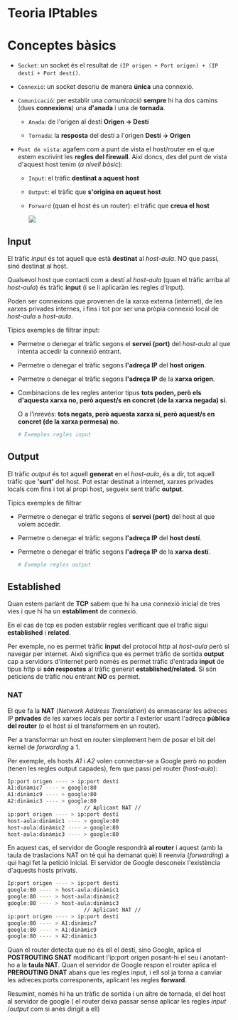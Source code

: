 # Teoria IPtables

# Conceptes bàsics

* `Socket`: un socket és el resultat de `(IP origen + Port origen) + (IP destí + Port destí)`.

* `Connexió`: un socket descriu de manera **única** una connexió.

* `Comunicació`: per establir una *comunicació* **sempre** hi ha dos camins (dues **connexions**) una **d'anada** i una de **tornada**.
  
  * `Anada`: de l'origen al destí  **Origen -> Destí**
  
  * `Tornada`: la **resposta** del destí a l'origen  **Destí -> Origen**

* `Punt de vista`: agafem com a punt de vista el host/router en el que estem escrivint les **regles del firewall**. Així doncs, des del punt de vista d'aquest host tenim (*a nivell bàsic*):
  
  * `Input`: el tràfic **destinat a aquest host**
  
  * `Output`: el tràfic que **s'origina en aquest host**
  
  * `Forward` (quan el host és un router): el tràfic que **creua el host**
    
    ![](/home/marc/.var/app/com.github.marktext.marktext/config/marktext/images/2020-04-21-18-21-14-image.png)

## Input

El tràfic *input* és tot aquell que està **destinat** al *host-aula*. NO que passi, sinó destinat al host.

Qualsevol host que contacti com a destí al *host-aula* (quan el tràfic arriba al *host-aula*) és tràfic **input** (i se li aplicaràn les regles d'input).

Poden ser connexions que provenen de la xarxa externa (internet), de les xarxes privades internes, i fins i tot por ser una pròpia connexió local de *host-aula* a *host-aula*.

Típics exemples de filtrar input:

* Permetre o denegar el tràfic segons el **servei (port)** del *host-aula* al que intenta accedir la connexió entrant.

* Permetre o denegar el tràfic segons **l'adreça IP** del **host origen**.

* Permetre o denegar el tràfic segons **l'adreça IP** de la **xarxa origen**.

* Combinacions de les regles anterior tipus **tots poden, però els d'aquesta xarxa no, però aquest/s en concret (de la xarxa negada) sí**.
  
  O a l'inrevés: **tots negats, però aquesta xarxa sí, però aquest/s en concret (de la xarxa permesa) no**.
  
  ```bash
  # Exemples regles input
  ```

## Output

El tràfic *output* és tot aquell **generat** en el *host-aula*, és a dir, tot aquell tràfic que **'surt'** del host. Pot estar destinat a internet, xarxes privades locals com fins i tot al propi host, segueix sent tràfic **output**.

Típics exemples de filtrar 

* Permetre o denegar el tràfic segons el **servei (port)** del host al que volem accedir.

* Permetre o denegar el tràfic segons **l'adreça IP** del **host destí**.

* Permetre o denegar el tràfic segons **l'adreça IP** de la **xarxa destí**.
  
  ```bash
  # Exemple regles output
  ```

## Established

Quan estem parlant de **TCP** sabem que hi ha una connexió inicial de tres vies i que hi ha un **establiment** de connexió.

En el cas de tcp es poden establir regles verificant que el tràfic sigui **established** i **related**.

Per exemple, no es permet tràfic **input** del protocol http al *host-aula* però sí navegar per internet. Això significa que es permet tràfic de sortida **output** cap a servidors d'internet però només es permet tràfic d'entrada **input** de tipus http si **són respostes** al tràfic generat **established/related**. Si són peticions de tràfic nou entrant **NO** es permet.

### NAT

El que fa la **NAT** (*Network Address Translation*) és enmascarar les adreces IP **privades** de les xarxes locals per sortir a l'exterior usant l'adreça **pública del router** (o el host si el transformem en un router).

Per a transformar un host en router simplement hem de posar el bit del kernel de *forwarding* a 1.

Per exemple, els hosts *A1* i *A2* volen connectar-se a Google però no poden (tenen les regles output capades), fem que passi pel router (*host-aula*):

```bash
Ip:port origen ---- > ip:port destí 
A1:dinàmic7 ---- > google:80
A1:dinàmic9 ---- > google:80
A2:dinàmic3 ---- > google:80
                        // Aplicant NAT //
ip:port origen ---- > ip:port destí
host-aula:dinàmic1 ---- > google:80
host-aula:dinàmic2 ---- > google:80
host-aula:dinàmic3 ---- > google:80
```

En aquest cas, el servidor de Google respondrà **al router** i aquest (amb la taula de traslacions NAT on té qui ha demanat què) li reenvia (*forwarding*) a qui hagi fet la petició inicial. El servidor de Google desconeix l'existència d'aquests hosts privats.

```bash
Ip:port origen ---- > ip:port destí 
google:80 ---- > host-aula:dinàmic1
google:80 ---- > host-aula:dinàmic2
google:80 ---- > host-aula:dinàmic3
                        // Aplicant NAT //
ip:port origen ---- > ip:port destí
google:80 ---- > A1:dinàmic7
google:80 ---- > A1:dinàmic9
google:80 ---- > A2:dinàmic3
```

Quan el router detecta que no és ell el destí, sino Google, aplica el **POSTROUTING SNAT** modificant l'ip:port origen posant-hi el seu i anotant-ho a la **taula NAT**. Quan el servidor de Google respon el router aplica el **PREROUTING DNAT** abans que les regles input, i ell sol ja torna a canviar les adreces:ports corresponents, aplicant les regles **forward**.

Resumint, només hi ha un tràfic de sortida i un altre de tornada, el del host al servidor de google ( el router deixa passar sense aplicar les regles *input* /*output*  com si anés dirigit a ell)


